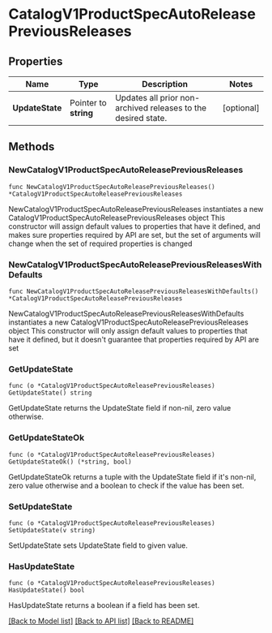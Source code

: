 # CatalogV1ProductSpecAutoReleasePreviousReleases

## Properties

Name | Type | Description | Notes
------------ | ------------- | ------------- | -------------
**UpdateState** | Pointer to **string** | Updates all prior non-archived releases to the desired state. | [optional] 

## Methods

### NewCatalogV1ProductSpecAutoReleasePreviousReleases

`func NewCatalogV1ProductSpecAutoReleasePreviousReleases() *CatalogV1ProductSpecAutoReleasePreviousReleases`

NewCatalogV1ProductSpecAutoReleasePreviousReleases instantiates a new CatalogV1ProductSpecAutoReleasePreviousReleases object
This constructor will assign default values to properties that have it defined,
and makes sure properties required by API are set, but the set of arguments
will change when the set of required properties is changed

### NewCatalogV1ProductSpecAutoReleasePreviousReleasesWithDefaults

`func NewCatalogV1ProductSpecAutoReleasePreviousReleasesWithDefaults() *CatalogV1ProductSpecAutoReleasePreviousReleases`

NewCatalogV1ProductSpecAutoReleasePreviousReleasesWithDefaults instantiates a new CatalogV1ProductSpecAutoReleasePreviousReleases object
This constructor will only assign default values to properties that have it defined,
but it doesn't guarantee that properties required by API are set

### GetUpdateState

`func (o *CatalogV1ProductSpecAutoReleasePreviousReleases) GetUpdateState() string`

GetUpdateState returns the UpdateState field if non-nil, zero value otherwise.

### GetUpdateStateOk

`func (o *CatalogV1ProductSpecAutoReleasePreviousReleases) GetUpdateStateOk() (*string, bool)`

GetUpdateStateOk returns a tuple with the UpdateState field if it's non-nil, zero value otherwise
and a boolean to check if the value has been set.

### SetUpdateState

`func (o *CatalogV1ProductSpecAutoReleasePreviousReleases) SetUpdateState(v string)`

SetUpdateState sets UpdateState field to given value.

### HasUpdateState

`func (o *CatalogV1ProductSpecAutoReleasePreviousReleases) HasUpdateState() bool`

HasUpdateState returns a boolean if a field has been set.


[[Back to Model list]](../README.md#documentation-for-models) [[Back to API list]](../README.md#documentation-for-api-endpoints) [[Back to README]](../README.md)


